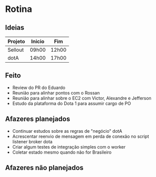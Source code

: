 # Rotina

## Ideias

Projeto | Inicio | Fim
-|-|-
Sellout | 09h00 | 12h00
dotA | 14h00 | 17h00

## Feito

- Review do PR do Eduardo
- Reunião para alinhar pontos com o Rossan
- Reunião para alinhar sobre o EC2 com Victor, Alexandre e Jefferson
- Estudo da plataforma do Dota 1 para assumir cargo de PO 

## Afazeres planejados

- Continuar estudos sobre as regras de "negócio" dotA
- Acrescentar reenvio de mensagem em perda de conexão no script listener broker dota
- Criar algum testes de integração simples com o worker
- Coletar estado mesmo quando não for Brasileiro

## Afazeres não planejados
<!--stackedit_data:
eyJoaXN0b3J5IjpbLTE2MTkwNzU1MCw5NzQ5ODAxNDUsLTEzMz
k2NTY2NzJdfQ==
-->